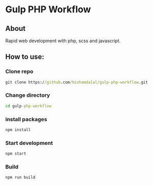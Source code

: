 # Gulp PHP Workflow

## About

Rapid web development with php, scss and javascript.

## How to use:

### Clone repo

```cmd
git clone https://github.com/hishamdalal/gulp-php-workflow.git
```

### Change directory

```cmd
cd gulp-php-workflow
```

### install packages

```cmd
npm install
```

### Start development

```cmd
npm start
```

### Build

```cmd
npm run build
```

